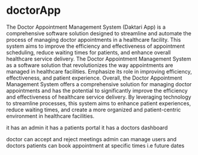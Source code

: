 # doctorApp


 
The Doctor Appointment Management System (Daktari App)  is a comprehensive software solution designed to streamline and automate the process of managing doctor appointments in a healthcare facility. This system aims to improve the efficiency and effectiveness of appointment scheduling, reduce waiting times for patients, and enhance overall healthcare service delivery.
The Doctor Appointment Management System as a software solution that revolutionizes the way appointments are managed in healthcare facilities. Emphasize its role in improving efficiency, effectiveness, and patient experience.
Overall, the Doctor Appointment Management System offers a comprehensive solution for managing doctor appointments and has the potential to significantly improve the efficiency and effectiveness of healthcare service delivery. By leveraging technology to streamline processes, this system aims to enhance patient experiences, reduce waiting times, and create a more organized and patient-centric environment in healthcare facilities.
 
 
 
 it has an admin 
 it has a patients portal
 it has a doctors dashboard
 
 doctor can accept and reject meetings
 admin can manage users and doctors
 patients can book appointment at specific times i.e future dates 
